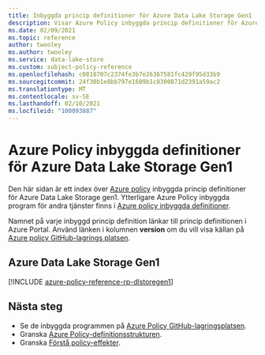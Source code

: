 ```yaml
---
title: Inbyggda princip definitioner för Azure Data Lake Storage Gen1
description: Visar Azure Policy inbyggda princip definitioner för Azure Data Lake Storage Gen1. Dessa inbyggda princip definitioner tillhandahåller vanliga metoder för att hantera dina Azure-resurser.
ms.date: 02/09/2021
ms.topic: reference
author: twooley
ms.author: twooley
ms.service: data-lake-store
ms.custom: subject-policy-reference
ms.openlocfilehash: c0818707c2374fe3b7e26367581fc429f95d33b9
ms.sourcegitcommit: 24f30b1e8bb797e1609b1c8300871d2391a59ac2
ms.translationtype: MT
ms.contentlocale: sv-SE
ms.lasthandoff: 02/10/2021
ms.locfileid: "100093887"
---
```

# <a name="azure-policy-built-in-definitions-for-azure-data-lake-storage-gen1"></a>Azure Policy inbyggda definitioner för Azure Data Lake Storage Gen1

Den här sidan är ett index över [Azure policy](../governance/policy/overview.md) inbyggda princip definitioner för Azure Data Lake Storage gen1. Ytterligare Azure Policy inbyggda program för andra tjänster finns i [Azure policy inbyggda definitioner](../governance/policy/samples/built-in-policies.md).

Namnet på varje inbyggd princip definition länkar till princip definitionen i Azure Portal. Använd länken i kolumnen **version** om du vill visa källan på [Azure policy GitHub-lagrings platsen](https://github.com/Azure/azure-policy).

## <a name="azure-data-lake-storage-gen1"></a>Azure Data Lake Storage Gen1

[!INCLUDE [azure-policy-reference-rp-dlstoregen1](../../includes/policy/reference/byrp/microsoft.datalakestore.md)]

## <a name="next-steps"></a>Nästa steg

- Se de inbyggda programmen på [Azure Policy GitHub-lagringsplatsen](https://github.com/Azure/azure-policy).
- Granska [Azure Policy-definitionsstrukturen](../governance/policy/concepts/definition-structure.md).
- Granska [Förstå policy-effekter](../governance/policy/concepts/effects.md).
